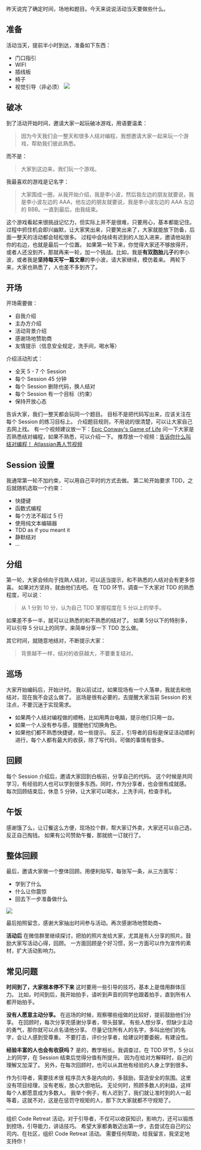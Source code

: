 昨天说完了确定时间，场地和题目。今天来说说活动当天要做些什么。

## 准备
活动当天，提前半小时到达，准备如下东西：
* 门口指引
* WIFI
* 插线板
* 椅子
* 视觉引导（非必须）
![](./_image/2017-02-24-06-49-34.jpg)
## 破冰
到了活动开始时间，邀请大家一起玩破冰游戏，用语要温柔：
>因为今天我们会一整天和很多人结对编程，我想邀请大家一起来玩一个游戏，帮助我们彼此熟悉。

而不是：
>大家到这边来，我们玩一个游戏。

我最喜欢的游戏是记名字：
>大家围成一圈，从我开始介绍，我是李小波，然后我左边的朋友就要说，我是李小波左边的 AAA，他左边的朋友就要说，我是李小波左边的 AAA 左边的 BBB。一直到最后，由我结束。

这个游戏看起来很挑战记忆力，但实际上并不是很难，只要用心，基本都能记住。过程中抓住机会即兴幽默，让大家笑出来，只要笑出来了，大家就能放下防备，后面一整天的活动都会轻松很多。
过程中会陆续有迟到的人加入进来，邀请他站到你的右边，也就是最后一个位置。
如果第一轮下来，你觉得大家还不够放得开，或者人还没到齐，那就再来一轮，加一个挑战。比如，我是**有双胞胎儿子**的李小波，或者我是**坚持每天写一篇文章**的李小波，请大家继续，模仿着来。
两轮下来，大家也熟悉了，人也差不多到齐了。

## 开场
开场需要做：
* 自我介绍
* 主办方介绍
* 活动背景介绍
* 感谢场地赞助商
* 友情提示（信息安全规定，洗手间，喝水等）

介绍活动形式：
* 全天 5 - 7 个 Session
* 每个 Session 45 分钟
* 每个 Session 删除代码，换人结对
* 每个 Session 有一个目标（约束）
* 保持开放心态

告诉大家，我们一整天都会玩同一个题目。
目标不是把代码写出来，应该关注在每个 Session 的练习目标上。
介绍题目规则，不用说的很清楚，可以让大家自己去网上找。
有一个视频建议放一下：[Epic Conway's Game of Life](http://v.youku.com/v_show/id_XODAzNzAzNzgw.html?from=s1.8-1-1.2&spm=a2h0k.8191407.0.0)
问一下大家是否熟悉结对编程，如果不熟悉，可以介绍一下。
推荐放一个视频：[告诉你什么叫结对编程！ Atlassian愚人节视频](http://v.youku.com/v_show/id_XNTQxNTYyMzMy.html?from=s1.8-1-1.2&spm=a2h0k.8191407.0.0)

## Session 设置
我通常第一轮不加约束，可以用自己平时的方式去做。
第二轮开始要求 TDD，之后就随机选取一个约束：
* 快捷键
* 函数式编程
* 每个方法不超过 5 行
* 使用纯文本编辑器
* TDD as if you meant it
* 静默结对
* ...

## 分组
第一轮，大家会倾向于找熟人结对，可以适当提示，和不熟悉的人结对会有更多惊喜。
如果对方坚持，就由他们去吧。
在 TDD 环节，调查一下大家对 TDD 的熟悉程度，可以说：
>从 1 分到 10 分，认为自己 TDD 掌握程度在 5 分以上的举手。

如果差不多一半，就可以让熟悉的和不熟悉的结对了。
如果 5分以下的特别多，可以引导 5 分以上的同学，来简单分享一下 TDD 怎么做。

其它时间，就随意地结对，不断提示大家：
>背景越不一样，结对的收获越大，不要重复结对。

## 巡场
大家开始编码后，开始计时。
我以前试过，如果现场有一个人落单，我就去和他结对，现在我不会这么做了。
巡场是很有必要的，去提醒大家当前 Session 的关注点，不要沉迷于实现需求。
* 如果两个人结对编程做的顺畅，比如用两台电脑，提示他们只用一台。
* 如果一个人没有参与感，提醒他们切换角色。
* 如果他们都不熟悉快捷键，给一些提示。
反正，引导者的目标是保证活动顺利进行，每个人都有最大的收获，除了写代码，可做的事情有很多。

## 回顾
每个 Session 介绍后，邀请大家回到白板前，分享自己的代码。
这个时候是共同学习，有经验的人也可以学到很多东西。同时，作为分享者，也会很有成就感。
每次回顾结束后，休息 5 分钟，让大家可以喝水，上洗手间，检查手机。

## 午饭
感谢饿了么，让订餐这么方便，现场拉个群，帮大家订外卖，大家还可以自己选，反正自己掏钱。
如果有公司赞助午餐，那就统一订就行了。

## 整体回顾
最后，邀请大家做一个整体回顾。用便利贴写，每张写一条，从三方面写：
* 学到了什么
* 什么让你震惊
* 回去下一步准备做什么

![](./_image/2017-02-24-07-55-59.jpg)

最后拍照留念，感谢大家抽出时间参与活动。再次感谢场地赞助商~

**活动后**
在微信群里继续探讨，把拍的照片发给大家，尤其是有人分享的照片。鼓励大家写活动心得，回顾。
一方面回顾是个好习惯，另一方面可以作为宣传的素材，扩大活动影响力。

## 常见问题
**时间到了，大家根本停不下来**
这时要用一些引导的技巧，基本上是借用群体压力。
比如，时间到后，我开始拍手，请听到声音的同学也跟着拍手，直到所有人都开始拍手。

**没有人愿意主动分享。**
在巡场的时候，观察哪些组做的比较好，提前鼓励他们分享。
在回顾时，每次分享完感谢分享者，带头鼓掌。
有些人想分享，但缺少主动的勇气，那你就可以点名请他分享。
尽量记住所有人的名字，多叫出他们的名字，会让人感到受尊重。
不要打击，评价分享者，给建议时要委婉，有建设性。

**经验丰富的人也会有收获吗？**
是的，教学相长。我调查过，在 TDD 环节，5 分以上的同学，在 Session 结束后觉得分值有所提升。
因为在给对方解释时，自己的理解又加深了。
另外，在每次回顾时，也可以从其他有经验的人身上学到很多。

作为引导者，需要技术很
程序员大多是内向的，多鼓励，营造安全的氛围。这里没有项目经理，没有老板，放心大胆地玩。
无论何时，照顾多数人的利益，这样每个人都愿意成为多数人。
我举个例子，有人迟到了，我们就让准时到的人一起等着，这就不对，这是在惩罚守规矩的人，那下次大家就都不守规矩了。

---
组织 Code Retreat 活动，对于引导者，不仅可以收获知识，影响力，还可以锻炼到控场，引导能力，讲话技巧。
希望大家都勇敢迈出第一步，去尝试在自己的公司内、在社区，组织 Code Retreat 活动。
需要任何帮助，给我留言，我坚定地支持你！